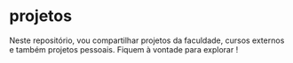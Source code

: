 # projetos
Neste repositório, vou compartilhar projetos da faculdade, cursos externos e também projetos pessoais. Fiquem à vontade para explorar !
